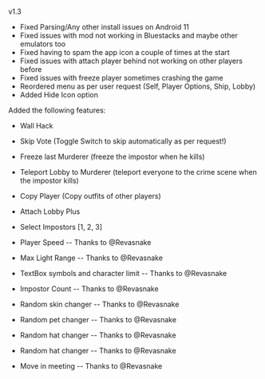 v1.3
- Fixed Parsing/Any other install issues on Android 11
- Fixed issues with mod not working in Bluestacks and maybe other emulators too
- Fixed having to spam the app icon a couple of times at the start
- Fixed issues with attach player behind not working on other players before
- Fixed issues with freeze player sometimes crashing the game
- Reordered menu as per user request (Self, Player Options, Ship, Lobby)
- Added Hide Icon option

Added the following features:
- Wall Hack
- Skip Vote (Toggle Switch to skip automatically as per request!)
- Freeze last Murderer (freeze the impostor when he kills)
- Teleport Lobby to Murderer (teleport everyone to the crime scene when the impostor kills)
- Copy Player (Copy outfits of other players)
- Attach Lobby Plus
- Select Impostors [1, 2, 3]

- Player Speed -- Thanks to @Revasnake
- Max Light Range -- Thanks to @Revasnake
- TextBox symbols and character limit -- Thanks to @Revasnake
- Impostor Count -- Thanks to @Revasnake
- Random skin changer -- Thanks to @Revasnake
- Random pet changer -- Thanks to @Revasnake
- Random hat changer -- Thanks to @Revasnake
- Random hat changer -- Thanks to @Revasnake
- Move in meeting -- Thanks to @Revasnake
